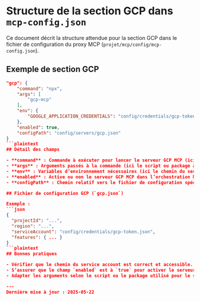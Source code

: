 # Structure de la section GCP dans `mcp-config.json`

Ce document décrit la structure attendue pour la section GCP dans le fichier de configuration du proxy MCP (`projet/mcp/config/mcp-config.json`).

## Exemple de section GCP

```json
"gcp": {
    "command": "npx",
    "args": [
        "gcp-mcp"
    ],
    "env": {
        "GOOGLE_APPLICATION_CREDENTIALS": "config/credentials/gcp-token.json"
    },
    "enabled": true,
    "configPath": "config/servers/gcp.json"
}
```plaintext
## Détail des champs

- **command** : Commande à exécuter pour lancer le serveur GCP MCP (ici `npx`).
- **args** : Arguments passés à la commande (ici le script ou package à lancer).
- **env** : Variables d’environnement nécessaires (ici le chemin du service account Google).
- **enabled** : Active ou non le serveur GCP MCP dans l’orchestration MCP.
- **configPath** : Chemin relatif vers le fichier de configuration spécifique GCP (`gcp.json`).

## Fichier de configuration GCP (`gcp.json`)

Exemple :
```json
{
  "projectId": "...",
  "region": "...",
  "serviceAccount": "config/credentials/gcp-token.json",
  "features": { ... }
}
```plaintext
## Bonnes pratiques

- Vérifier que le chemin du service account est correct et accessible.
- S’assurer que le champ `enabled` est à `true` pour activer le serveur.
- Adapter les arguments selon le script ou le package utilisé pour le serveur GCP MCP.

---
Dernière mise à jour : 2025-05-22
